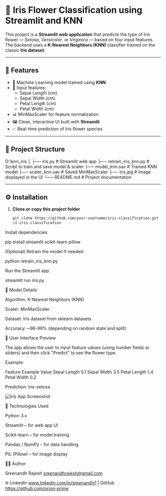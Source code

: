 # 🌸 Iris Flower Classification using Streamlit and KNN

This project is a **Streamlit web application** that predicts the type of Iris flower — *Setosa*, *Versicolor*, or *Virginica* — based on four input features.  
The backend uses a **K-Nearest Neighbors (KNN)** classifier trained on the classic **Iris dataset**.

---

## 🚀 Features

- 🧠 Machine Learning model trained using **KNN**  
- 🔢 Input features:
  - Sepal Length (cm)
  - Sepal Width (cm)
  - Petal Length (cm)
  - Petal Width (cm)
- 📊 MinMaxScaler for feature normalization
- 🖼️ Clean, interactive UI built with **Streamlit**
- ✅ Real-time prediction of Iris flower species

---

## 🧩 Project Structure

D:\knn_iris
│
├── iris.py # Streamlit web app
├── retrain_iris_knn.py # Script to train and save model & scaler
├── model_knn.sav # Trained KNN model
├── scaler_knn.sav # Saved MinMaxScaler
├── iris.jpg # Image displayed in the UI
└── README.md # Project documentation

---

## ⚙️ Installation

1. **Clone or copy this project folder**
   ```bash
   git clone https://github.com/your-username/iris-classification.git
   cd iris-classification
Install dependencies

pip install streamlit scikit-learn pillow


(Optional) Retrain the model if needed:

python retrain_iris_knn.py


Run the Streamlit app

streamlit run iris.py


🧠 Model Details

Algorithm: K-Nearest Neighbors (KNN)

Scaler: MinMaxScaler

Dataset: Iris dataset from sklearn.datasets

Accuracy: ~96–98% (depending on random state and split)

🌼 User Interface Preview

The app allows the user to input feature values (using number fields or sliders) and then click "Predict" to see the flower type.

Example:

Feature	Example Value
Sepal Length	5.1
Sepal Width	3.5
Petal Length	1.4
Petal Width	0.2

Prediction: Iris-setosa

![Iris App Screenshot](https://github.com/orion-prime/lol/blob/main/Screenshot%202025-10-02%20190405.png)


🧰 Technologies Used

Python 3.x

Streamlit – for web app UI

Scikit-learn – for model training

Pandas / NumPy – for data handling

PIL (Pillow) – for image display

🧑‍💻 Author

Sreenandh Rajesh
sreenandhrajesh@gmail.com

🌐 LinkedIn
www.linkedin.com/in/sreenandh7
 | GitHub
 https://github.com/orion-prime
